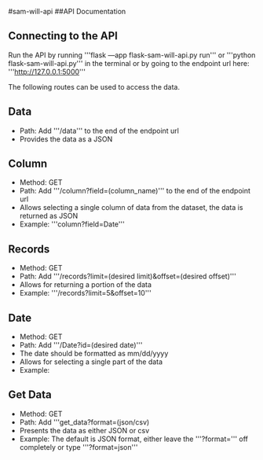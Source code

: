 #sam-will-api 
##API Documentation

## Connecting to the API
Run the API by running '''flask —app flask-sam-will-api.py run''' or '''python flask-sam-will-api.py''' in the terminal or by going to the endpoint url here: '''http://127.0.0.1:5000'''

The following routes can be used to access the data.

## Data
- Path: Add '''/data''' to the end of the endpoint url
- Provides the data as a JSON 

## Column
- Method: GET
- Path: Add '''/column?field=(column_name)''' to the end of the endpoint url
- Allows selecting a single column of data from the dataset, the data is returned as JSON
- Example: '''column?field=Date'''

## Records
- Method: GET
- Path: Add '''/records?limit=(desired limit)&offset=(desired offset)'''
- Allows for returning a portion of the data
- Example: '''/records?limit=5&offset=10'''

## Date
- Method: GET
- Path: Add '''/Date?id=(desired date)'''
- The date should be formatted as mm/dd/yyyy 
- Allows for selecting a single part of the data
- Example: 

## Get Data
- Method: GET
- Path: Add '''get_data?format=(json/csv)
- Presents the data as either JSON or csv
- Example: The default is JSON format, either leave the '''?format=''' off completely or type '''?format=json'''
